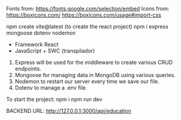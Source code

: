 Fonts from: https://fonts.google.com/selection/embed
Icons from: https://boxicons.com/ https://boxicons.com/usage#import-css

npm create vite@latest (to create the react project)
npm i express mongoose dotenv nodemon

- Framework React
- JavaScript + SWC (transpilador)

1. Express will be used for the middleware to create various CRUD endpoints.
2. Mongoose for managing data in MongoDB using various queries.
3. Nodemon to restart our server every time we save our file.
4. Dotenv to manage a .env file.

To start the project:
npm i
npm run dev

BACKEND URL: http://127.0.0.1:3000/api/education
